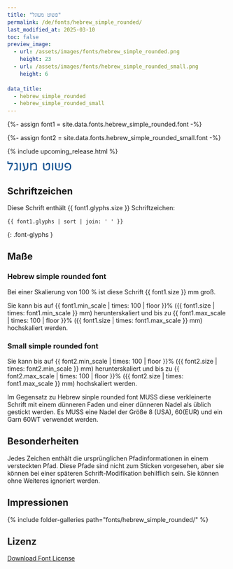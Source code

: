 ```yaml
---
title: "פשוט מעוגל"
permalink: /de/fonts/hebrew_simple_rounded/
last_modified_at: 2025-03-10
toc: false
preview_image:
  - url: /assets/images/fonts/hebrew_simple_rounded.png
    height: 23
  - url: /assets/images/fonts/hebrew_simple_rounded_small.png
    height: 6

data_title:
  - hebrew_simple_rounded
  - hebrew_simple_rounded_small
---
```

{%- assign font1 = site.data.fonts.hebrew_simple_rounded.font -%}

{%- assign font2 = site.data.fonts.hebrew_simple_rounded_small.font -%}

{% include upcoming_release.html %}

<img 
     src="/assets/images/fonts/hebrew_simple_rounded.png"
     alt="Hebrew simple  rounded " height="23">
     
## Schriftzeichen

Diese Schrift enthält  {{ font1.glyphs.size }} Schriftzeichen:

```
{{ font1.glyphs | sort | join: ' ' }}
```
{: .font-glyphs }

## Maße

### Hebrew simple rounded font
Bei einer Skalierung von 100 % ist diese Schrift {{ font1.size }} mm groß.

Sie kann bis auf {{ font1.min_scale | times: 100 | floor }}% ({{ font1.size | times: font1.min_scale }} mm) herunterskaliert und 
bis zu {{ font1.max_scale | times: 100 | floor }}% ({{ font1.size | times: font1.max_scale }} mm) hochskaliert  werden.

### Small simple rounded font
Sie kann bis auf {{ font2.min_scale | times: 100 | floor }}% ({{ font2.size | times: font2.min_scale }} mm) herunterskaliert und 
bis zu {{ font2.max_scale | times: 100 | floor }}% ({{ font2.size | times: font1.max_scale }} mm) hochskaliert  werden.

Im Gegensatz zu Hebrew sinple rounded font MUSS diese verkleinerte Schrift mit einem dünneren Faden und 
einer dünneren Nadel als üblich gestickt werden. Es MUSS eine Nadel der Größe 8 (USA), 60(EUR) und ein Garn 60WT verwendet werden.

## Besonderheiten

Jedes Zeichen enthält die ursprünglichen Pfadinformationen in einem versteckten Pfad. Diese Pfade sind nicht zum Sticken vorgesehen, aber sie können bei einer späteren Schrift-Modifikation behilflich sein. Sie können ohne Weiteres ignoriert werden.

## Impressionen

{% include folder-galleries path="fonts/hebrew_simple_rounded/" %}

## Lizenz

[Download Font License](https://github.com/inkstitch/inkstitch/tree/main/fonts/hebrew_simple_rounded/LICENSE)
